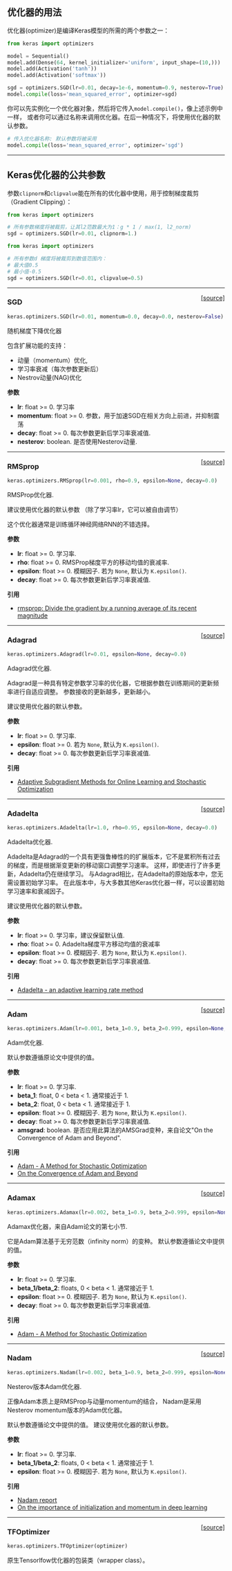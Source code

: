 
## 优化器的用法

优化器(optimizer)是编译Keras模型的所需的两个参数之一：
```python
from keras import optimizers

model = Sequential()
model.add(Dense(64, kernel_initializer='uniform', input_shape=(10,)))
model.add(Activation('tanh'))
model.add(Activation('softmax'))

sgd = optimizers.SGD(lr=0.01, decay=1e-6, momentum=0.9, nesterov=True)
model.compile(loss='mean_squared_error', optimizer=sgd)
```

你可以先实例化一个优化器对象，然后将它传入`model.compile()`，像上述示例中一样，
或者你可以通过名称来调用优化器。在后一种情况下，将使用优化器的默认参数。


```python
# 传入优化器名称: 默认参数将被采用
model.compile(loss='mean_squared_error', optimizer='sgd')
```

---

## Keras优化器的公共参数


参数`clipnorm`和`clipvalue`能在所有的优化器中使用，用于控制梯度裁剪（Gradient Clipping）：

```python
from keras import optimizers

# 所有参数梯度将被裁剪，让其l2范数最大为1：g * 1 / max(1, l2_norm)
sgd = optimizers.SGD(lr=0.01, clipnorm=1.)
```

```python
from keras import optimizers

# 所有参数d 梯度将被裁剪到数值范围内：
# 最大值0.5
# 最小值-0.5
sgd = optimizers.SGD(lr=0.01, clipvalue=0.5)
```

---

<span style="float:right;">[[source]](https://github.com/keras-team/keras/blob/master/keras/optimizers.py#L135)</span>
### SGD

```python
keras.optimizers.SGD(lr=0.01, momentum=0.0, decay=0.0, nesterov=False)
```

随机梯度下降优化器

包含扩展功能的支持：
- 动量（momentum）优化,
- 学习率衰减（每次参数更新后）
- Nestrov动量(NAG)优化

__参数__

- __lr__: float >= 0. 学习率
- __momentum__: float >= 0. 参数，用于加速SGD在相关方向上前进，并抑制震荡
- __decay__: float >= 0. 每次参数更新后学习率衰减值.
- __nesterov__: boolean. 是否使用Nesterov动量.

----

<span style="float:right;">[[source]](https://github.com/keras-team/keras/blob/master/keras/optimizers.py#L198)</span>
### RMSprop

```python
keras.optimizers.RMSprop(lr=0.001, rho=0.9, epsilon=None, decay=0.0)
```

RMSProp优化器.

建议使用优化器的默认参数
（除了学习率lr，它可以被自由调节）


这个优化器通常是训练循环神经网络RNN的不错选择。

__参数__

- __lr__: float >= 0. 学习率.
- __rho__: float >= 0. RMSProp梯度平方的移动均值的衰减率.
- __epsilon__: float >= 0. 模糊因子. 若为 `None`, 默认为 `K.epsilon()`.
- __decay__: float >= 0. 每次参数更新后学习率衰减值.

__引用__

- [rmsprop: Divide the gradient by a running average of its recent magnitude](http://www.cs.toronto.edu/~tijmen/csc321/slides/lecture_slides_lec6.pdf)

----

<span style="float:right;">[[source]](https://github.com/keras-team/keras/blob/master/keras/optimizers.py#L265)</span>
### Adagrad

```python
keras.optimizers.Adagrad(lr=0.01, epsilon=None, decay=0.0)
```

Adagrad优化器.

Adagrad是一种具有特定参数学习率的优化器，它根据参数在训练期间的更新频率进行自适应调整。 参数接收的更新越多，更新越小。

建议使用优化器的默认参数。

__参数__

- __lr__: float >= 0. 学习率.
- __epsilon__: float >= 0. 若为 `None`, 默认为 `K.epsilon()`.
- __decay__: float >= 0. 每次参数更新后学习率衰减值.

__引用__

- [Adaptive Subgradient Methods for Online Learning and Stochastic Optimization](http://www.jmlr.org/papers/volume12/duchi11a/duchi11a.pdf)

----

<span style="float:right;">[[source]](https://github.com/keras-team/keras/blob/master/keras/optimizers.py#L324)</span>
### Adadelta

```python
keras.optimizers.Adadelta(lr=1.0, rho=0.95, epsilon=None, decay=0.0)
```

Adadelta优化器.

Adadelta是Adagrad的一个具有更强鲁棒性的的扩展版本，它不是累积所有过去的梯度，而是根据渐变更新的移动窗口调整学习速率。 
这样，即使进行了许多更新，Adadelta仍在继续学习。 与Adagrad相比，在Adadelta的原始版本中，您无需设置初始学习率。 
在此版本中，与大多数其他Keras优化器一样，可以设置初始学习速率和衰减因子。

建议使用优化器的默认参数。

__参数__

- __lr__: float >= 0. 学习率，建议保留默认值.
- __rho__: float >= 0. Adadelta梯度平方移动均值的衰减率
- __epsilon__: float >= 0. 模糊因子. 若为 `None`, 默认为 `K.epsilon()`.
- __decay__: float >= 0. 每次参数更新后学习率衰减值.

__引用__

- [Adadelta - an adaptive learning rate method](http://arxiv.org/abs/1212.5701)

----

<span style="float:right;">[[source]](https://github.com/keras-team/keras/blob/master/keras/optimizers.py#L397)</span>
### Adam

```python
keras.optimizers.Adam(lr=0.001, beta_1=0.9, beta_2=0.999, epsilon=None, decay=0.0, amsgrad=False)
```

Adam优化器.

默认参数遵循原论文中提供的值。


__参数__

- __lr__: float >= 0. 学习率.
- __beta_1__: float, 0 < beta < 1. 通常接近于 1.
- __beta_2__: float, 0 < beta < 1. 通常接近于 1.
- __epsilon__: float >= 0. 模糊因子. 若为 `None`, 默认为 `K.epsilon()`.
- __decay__: float >= 0. 每次参数更新后学习率衰减值.
- __amsgrad__: boolean. 是否应用此算法的AMSGrad变种，来自论文"On the Convergence of Adam and
Beyond".

__引用__

- [Adam - A Method for Stochastic Optimization](http://arxiv.org/abs/1412.6980v8)
- [On the Convergence of Adam and Beyond](https://openreview.net/forum?id=ryQu7f-RZ)

----

<span style="float:right;">[[source]](https://github.com/keras-team/keras/blob/master/keras/optimizers.py#L486)</span>
### Adamax

```python
keras.optimizers.Adamax(lr=0.002, beta_1=0.9, beta_2=0.999, epsilon=None, decay=0.0)
```

Adamax优化器，来自Adam论文的第七小节.

它是Adam算法基于无穷范数（infinity norm）的变种。
默认参数遵循论文中提供的值。

__参数__

- __lr__: float >= 0. 学习率.
- __beta_1/beta_2__: floats, 0 < beta < 1. 通常接近于 1.
- __epsilon__: float >= 0. 模糊因子. 若为 `None`, 默认为 `K.epsilon()`.
- __decay__: float >= 0. 每次参数更新后学习率衰减值.

__引用__

- [Adam - A Method for Stochastic Optimization](http://arxiv.org/abs/1412.6980v8)

----

<span style="float:right;">[[source]](https://github.com/keras-team/keras/blob/master/keras/optimizers.py#L563)</span>
### Nadam

```python
keras.optimizers.Nadam(lr=0.002, beta_1=0.9, beta_2=0.999, epsilon=None, schedule_decay=0.004)
```

Nesterov版本Adam优化器.

正像Adam本质上是RMSProp与动量momentum的结合，
Nadam是采用Nesterov momentum版本的Adam优化器。

默认参数遵循论文中提供的值。
建议使用优化器的默认参数。


__参数__

- __lr__: float >= 0. 学习率.
- __beta_1/beta_2__: floats, 0 < beta < 1. 通常接近于 1.
- __epsilon__: float >= 0. 模糊因子. 若为 `None`, 默认为 `K.epsilon()`.

__引用__

- [Nadam report](http://cs229.stanford.edu/proj2015/054_report.pdf)
- [On the importance of initialization and momentum in deep learning](http://www.cs.toronto.edu/~fritz/absps/momentum.pdf)

----

<span style="float:right;">[[source]](https://github.com/keras-team/keras/blob/master/keras/optimizers.py#L649)</span>
### TFOptimizer

```python
keras.optimizers.TFOptimizer(optimizer)
```

原生Tensorlfow优化器的包装类（wrapper class）。
